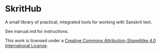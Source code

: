 # SkritHub

A small library of practical, integrated tools for working with Sanskrit text.

See manual.md for instructions.

This work is licensed under a <a rel="license" href="https://creativecommons.org/licenses/by-sa/4.0/">Creative Commons Attribution-ShareAlike 4.0 International License</a>.
